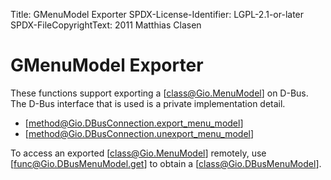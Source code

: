 Title: GMenuModel Exporter
SPDX-License-Identifier: LGPL-2.1-or-later
SPDX-FileCopyrightText: 2011 Matthias Clasen

# GMenuModel Exporter

These functions support exporting a [class@Gio.MenuModel] on D-Bus. The D-Bus
interface that is used is a private implementation detail.

 * [method@Gio.DBusConnection.export_menu_model]
 * [method@Gio.DBusConnection.unexport_menu_model]

To access an exported [class@Gio.MenuModel] remotely, use
[func@Gio.DBusMenuModel.get] to obtain a [class@Gio.DBusMenuModel].

